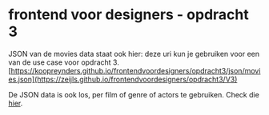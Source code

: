 # frontend voor designers - opdracht 3

JSON van de movies data staat ook hier:
deze uri kun je gebruiken voor een van de use case voor opdracht 3.
[https://koopreynders.github.io/frontendvoordesigners/opdracht3/json/movies.json](https://zeijls.github.io/frontendvoordesigners/opdracht3/V3)

De JSON data is ook los, per film of genre of actors te gebruiken. Check die [hier](https://github.com/KoopReynders/frontendvoordesigners/tree/master/opdracht3/json).
